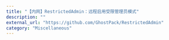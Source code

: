 ```yaml
---
title: "【内网】RestrictedAdmin：远程启用受限管理员模式"
description: ""
external_url: "https://github.com/GhostPack/RestrictedAdmin"
category: "Miscellaneous"
---
```

